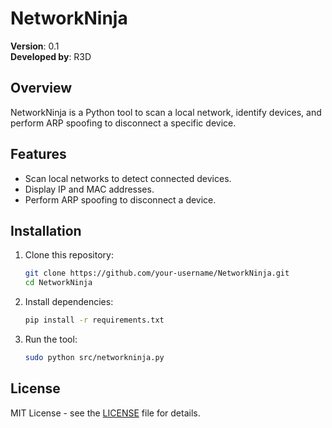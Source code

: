 # NetworkNinja

**Version**: 0.1  
**Developed by**: R3D

## Overview

NetworkNinja is a Python tool to scan a local network, identify devices, and perform ARP spoofing to disconnect a specific device. 

## Features

- Scan local networks to detect connected devices.
- Display IP and MAC addresses.
- Perform ARP spoofing to disconnect a device.

## Installation

1. Clone this repository:
    ```bash
    git clone https://github.com/your-username/NetworkNinja.git
    cd NetworkNinja
    ```

2. Install dependencies:
    ```bash
    pip install -r requirements.txt
    ```

3. Run the tool:
    ```bash
    sudo python src/networkninja.py
    ```

## License

MIT License - see the [LICENSE](LICENSE) file for details.
